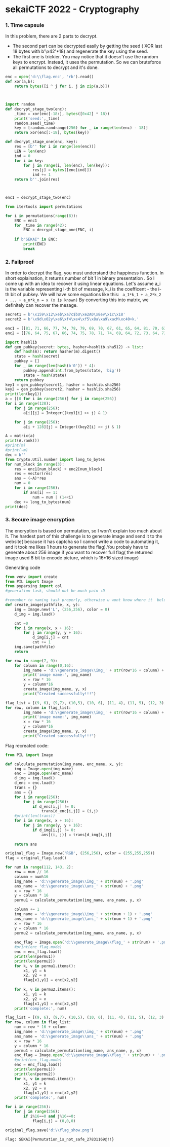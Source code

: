 # sekaiCTF 2022 - Cryptography

### 1. Time capsule

In this problem, there are 2 parts to decrypt.
-   The second part can be decrypted easily by getting the seed ( XOR last 18 bytes with b'\x42'*18) and regenerate the key using the seed.
-   The first one is trickier. You may notice that it doesn't use the random keys to encrypt. Instead, it uses the permutation. So we can bruteforce all permutations to decrypt and it's done.

```python
enc = open('d:\\flag.enc', 'rb').read()
def xor(a,b):
    return bytes([i ^ j for i, j in zip(a,b)])



import random
def decrypt_stage_two(enc):
    _time = xor(enc[-18:], bytes([0x42] * 18))
    print('seed:',_time)
    random.seed(_time)
    key = [random.randrange(256) for _ in range(len(enc) - 18)]
    return xor(enc[:-18], bytes(key))

def decrypt_stage_one(enc, key):
    res = [b'' for i in range(len(enc))]
    LEN = len(enc)
    ind = 0
    for i in key:
        for j in range(i, len(enc), len(key)):
            res[j] = bytes([enc[ind]])
            ind += 1
    return b''.join(res)



enc1 = decrypt_stage_two(enc)

from itertools import permutations

for i in permutations(range(8)):
    ENC = enc1
    for _time in range(42):
        ENC = decrypt_stage_one(ENC, i)
    
    if b"SEKAI" in ENC:
        print(ENC)
        break
```

### 2. Failproof
In order to decrypt the flag, you must understand the happiness function. In short explaination, it returns number of bit 1 in binary presentation . So I come up with an idea to recover it using linear equations. Let's assume a_i is the variable representing i-th bit of message, k_i is the coefficent - the i-th bit of pubkey. We will have some equations like this:
``` a_1*k_1 + a_2*k_2 + ... + a_n*k_n = x (x is known)```
By converting this into matrix, we definitely can recover the mesage.
```python
secret1 = b'\x159\x12\xeb\xa7c$bU\xe2A0\x8ev\x1c\x18'
secret2 = b'\x9d\x02y\xe6\xf4\xe4\xf5\x8a\xa9\xacM\xc40+k.'

enc1 = [[81, 71, 66, 77, 74, 78, 79, 69, 70, 67, 61, 65, 64, 81, 70, 63, 72, 68, 79, 72, 58, 69, 80, 60, 61, 65, 66, 77, 64, 63, 68, 65, 73, 72, 68, 72, 75, 72, 76, 75, 66, 68, 71, 80, 75, 69, 68, 80, 66, 81, 70, 66, 81, 61, 72, 64, 70, 62, 67, 61, 69, 72, 70, 64, 75, 70, 73, 63, 74, 68, 76, 65, 69, 77, 73, 67, 67, 73, 65, 75, 63, 56, 67, 71, 65, 74, 72, 73, 68, 76, 74, 70, 74, 58, 75, 81, 62, 65, 69, 69, 63, 72, 70, 68, 72, 74, 69, 63, 70, 64, 65, 76, 67, 71, 64, 71, 74, 62, 64, 74, 75, 63, 72, 69, 66, 83, 71, 67], [74, 74, 64, 77, 69, 75, 73, 66, 73, 63, 64, 67, 64, 74, 65, 65, 69, 67, 68, 68, 64, 70, 74, 64, 63, 57, 71, 66, 67, 62, 65, 68, 73, 70, 63, 66, 77, 75, 74, 66, 69, 72, 67, 79, 68, 66, 64, 73, 63, 77, 74, 72, 72, 68, 68, 68, 75, 63, 65, 61, 65, 68, 68, 71, 73, 72, 63, 60, 66, 73, 80, 64, 68, 75, 64, 58, 64, 77, 70, 69, 69, 54, 72, 70, 67, 80, 66, 68, 69, 76, 70, 77, 80, 57, 81, 75, 65, 63, 67, 65, 74, 71, 66, 66, 63, 74, 74, 69, 68, 70, 71, 71, 66, 76, 65, 74, 69, 67, 62, 71, 73, 59, 74, 72, 66, 80, 67, 66], [35, 32, 26, 36, 33, 39, 26, 29, 35, 27, 37, 28, 28, 34, 29, 26, 32, 29, 32, 31, 29, 29, 34, 32, 28, 24, 32, 26, 28, 30, 25, 32, 29, 35, 35, 23, 37, 27, 33, 34, 34, 33, 27, 35, 32, 35, 29, 32, 27, 33, 34, 38, 33, 29, 29, 29, 26, 34, 34, 28, 26, 26, 30, 31, 32, 34, 26, 29, 30, 34, 32, 28, 32, 37, 25, 26, 34, 38, 29, 30, 26, 28, 30, 31, 28, 36, 29, 30, 33, 29, 24, 27, 34, 27, 32, 30, 26, 26, 31, 26, 28, 34, 25, 27, 22, 37, 34, 30, 31, 29, 34, 30, 35, 35, 26, 31, 32, 27, 24, 31, 41, 29, 33, 35, 30, 31, 30, 22]]
enc2 = [[76, 64, 75, 67, 66, 74, 75, 78, 71, 74, 69, 64, 72, 73, 64, 73, 60, 71, 58, 76, 56, 78, 79, 77, 65, 72, 60, 65, 65, 74, 71, 69, 68, 78, 67, 66, 68, 68, 73, 74, 65, 64, 68, 81, 69, 66, 74, 77, 65, 63, 77, 77, 64, 69, 83, 65, 67, 71, 69, 74, 66, 69, 67, 75, 82, 65, 75, 74, 71, 64, 71, 66, 80, 67, 68, 68, 79, 64, 78, 76, 66, 76, 79, 76, 82, 68, 67, 70, 56, 61, 71, 76, 67, 62, 76, 75, 72, 67, 76, 65, 71, 73, 85, 64, 73, 74, 76, 68, 68, 68, 61, 83, 63, 71, 79, 74, 75, 73, 61, 64, 70, 64, 74, 71, 64, 79, 74, 64], [72, 73, 79, 64, 60, 72, 75, 85, 63, 66, 65, 68, 64, 68, 59, 71, 59, 68, 61, 74, 61, 73, 78, 65, 68, 71, 56, 59, 59, 78, 65, 66, 65, 76, 68, 69, 62, 72, 68, 73, 68, 65, 64, 66, 62, 63, 77, 70, 58, 56, 67, 76, 66, 73, 85, 65, 71, 70, 69, 77, 66, 68, 68, 72, 73, 75, 69, 67, 67, 68, 71, 65, 78, 61, 67, 63, 68, 69, 75, 75, 71, 71, 76, 68, 76, 71, 65, 65, 59, 60, 70, 76, 66, 57, 69, 62, 77, 66, 80, 68, 67, 68, 81, 70, 65, 63, 72, 60, 65, 62, 66, 80, 59, 74, 74, 65, 69, 73, 61, 64, 68, 64, 77, 66, 67, 72, 73, 59], [33, 33, 27, 29, 27, 30, 32, 36, 29, 29, 32, 26, 32, 30, 26, 30, 25, 32, 28, 34, 25, 34, 30, 30, 26, 30, 25, 25, 27, 34, 27, 30, 28, 31, 33, 27, 20, 26, 28, 33, 27, 30, 31, 35, 26, 28, 30, 25, 27, 28, 34, 32, 34, 30, 35, 28, 29, 33, 29, 40, 30, 34, 23, 27, 36, 27, 32, 30, 29, 28, 30, 32, 32, 28, 28, 29, 33, 27, 37, 32, 28, 29, 28, 24, 36, 32, 30, 31, 25, 29, 27, 30, 32, 26, 27, 29, 30, 25, 35, 34, 27, 32, 44, 30, 33, 34, 36, 27, 24, 25, 36, 26, 28, 37, 36, 27, 32, 36, 26, 33, 35, 26, 24, 26, 27, 32, 32, 29]]

import hashlib
def gen_pubkey(secret: bytes, hasher=hashlib.sha512) -> list:
    def hash(m): return hasher(m).digest()
    state = hash(secret)
    pubkey = []
    for _ in range(len(hash(b'0')) * 4):
        pubkey.append(int.from_bytes(state, 'big'))
        state = hash(state)
    return pubkey
key1 = gen_pubkey(secret1, hasher = hashlib.sha256)
key2 = gen_pubkey(secret2, hasher = hashlib.sha256)
print(len(key1))
a = [[0 for i in range(256)] for j in range(256)]
for i in range(128):
    for j in range(256):
        a[i][j] = Integer((key1[i] >> j) & 1)

    for j in range(256):
        a[i + 128][j] = Integer((key2[i] >> j) & 1)

A = matrix(a)
print(A.rank())
#print(m)
#print(~m)
dec = b'' 
from Crypto.Util.number import long_to_bytes
for num_block in range(3):
    res = enc1[num_block] + enc2[num_block]
    res = vector(res)
    ans = (~A)*res
    num = 0
    for i in range(256):
        if ans[i] == 1:
            num = num | (1<<i)
    dec += long_to_bytes(num)
print(dec)
```

### 3. Secure image encryption
The encryption is based on permutation, so I won't explain too much about it. The hardest part of this challenge is to generate image and send it to the website( because it has captcha so I cannot write a code to automating it, and it took me likes 1 hours to generate the flag).You probaly have to generate about 256 image if you want to recover full flag( the returned image used 8 bit to encode picture, which is 16*16 sized image)

Generating code
```python
from venv import create
from PIL import Image
from pyparsing import col
#generation task, should not be much pain :D

#remember to naming task properly, otherwise u wont know where it  belong to
def create_image(pathfile, x, y):
    img = Image.new('L', (256,256), color = 0)
    d_img = img.load()

    cnt =0 
    for i in range(x, x + 16):
        for j in range(y, y + 16):
            d_img[i,j] = cnt
            cnt += 1
    img.save(pathfile)
    return

for row in range(7, 9):
    for column in range(0,16):
        img_name = 'd:\\generate_image\\img_' + str(row*16 + column) + '.png'
        print('image name:', img_name)
        x = row * 16
        y = column*16
        create_image(img_name, y, x)
        print("Created successfully!!!")

flag_list = [(9, 6), (9,7), (10,5), (10, 6), (11, 4), (11, 5), (12, 3), (12, 4), (6, 8), (6, 9), (5, 9), (5, 10), (4, 10), (4, 11), (3, 11), (3, 12), (2, 12), (2, 13), (1,13), (1,14), (0, 15)]
for row, column in flag_list:
        img_name = 'd:\\generate_image\\img_' + str(row*16 + column) + '.png'
        print('image name:', img_name)
        x = row * 16
        y = column*16
        create_image(img_name, y, x)
        print("Created successfully!!!")


```

Flag recreated code:
```python
from PIL import Image

def calculate_permutation(img_name, enc_name, x, y):
    img = Image.open(img_name)
    enc = Image.open(enc_name)
    d_img = img.load()
    d_enc = enc.load()
    trans = {}
    ans = {}
    for i in range(256):
        for j in range(256):
            if d_enc[i,j] != 0:
                trans[d_enc[i,j]] = (i,j)
    #print(len(trans))
    for i in range(x, x + 16):
        for j in range(y, y + 16):
            if d_img[i,j] != 0:
                ans[(i, j)] = trans[d_img[i,j]]
    
    return ans

original_flag = Image.new('RGB', (256,256), color = (255,255,255))
flag = original_flag.load()

for num in range(112, 143, 2):
    row = num // 16
    column = num%16 
    img_name = 'd:\\generate_image\\img_' + str(num) + '.png'
    ans_name = 'd:\\generate_image\\ans_' + str(num) + '.png'
    x = row * 16
    y = column * 16
    permu1 = calculate_permutation(img_name, ans_name, y, x)

    column += 1
    img_name = 'd:\\generate_image\\img_' + str(num + 1) + '.png'
    ans_name = 'd:\\generate_image\\ans_' + str(num + 1) + '.png'
    x = row * 16
    y = column * 16
    permu2 = calculate_permutation(img_name, ans_name, y, x)
    
    enc_flag = Image.open('d:\\generate_image\\flag_' + str(num) + '.png')
    #print(enc_flag.mode)
    enc = enc_flag.load()
    print(len(permu1))
    print(len(permu2))
    for k, v in permu1.items():
        x1, y1 = k
        x2, y2 = v 
        flag[x1,y1] = enc[x2,y2]
    
    for k, v in permu2.items():
        x1, y1 = k
        x2, y2 = v 
        flag[x1,y1] = enc[x2,y2]
    print('complete:', num)

flag_list = [(9, 6), (9,7), (10,5), (10, 6), (11, 4), (11, 5), (12, 3), (12, 4), (6, 8), (6, 9), (5, 9), (5, 10), (4, 10), (4, 11), (3, 11), (3, 12), (2, 12), (2, 13), (1,13), (1,14), (0, 15)]
for row, column in flag_list:
    num = row * 16 + column
    img_name = 'd:\\generate_image\\img_' + str(num) + '.png'
    ans_name = 'd:\\generate_image\\ans_' + str(num) + '.png'
    x = row * 16
    y = column * 16
    permu1 = calculate_permutation(img_name, ans_name, y, x)
    enc_flag = Image.open('d:\\generate_image\\flag_' + str(num) + '.png')
    #print(enc_flag.mode)
    enc = enc_flag.load()
    print(len(permu1))
    print(len(permu2))
    for k, v in permu1.items():
        x1, y1 = k
        x2, y2 = v 
        flag[x1,y1] = enc[x2,y2]
    print('complete:', num)

for i in range(256):
    for j in range(256):
        if i%16==0 and j%16==0:
            flag[i,j] = (0,0,0)

original_flag.save('d:\\flag_show.png')
```

```Flag: SEKAI{Permutation_is_not_safe_27831169@!!}```

